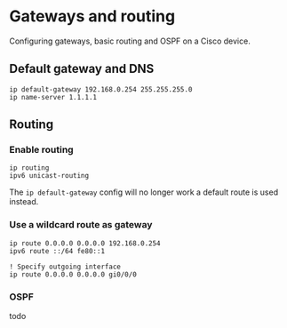 # Gateways and routing

Configuring gateways, basic routing and OSPF on a Cisco device.

## Default gateway and DNS

```cisco-ios
ip default-gateway 192.168.0.254 255.255.255.0
ip name-server 1.1.1.1
```

## Routing

### Enable routing

```cisco-ios
ip routing
ipv6 unicast-routing
```

The `ip default-gateway` config will no longer work a default route is used instead.

### Use a wildcard route as gateway

```cisco-ios
ip route 0.0.0.0 0.0.0.0 192.168.0.254
ipv6 route ::/64 fe80::1

! Specify outgoing interface
ip route 0.0.0.0 0.0.0.0 gi0/0/0
```

### OSPF

todo

